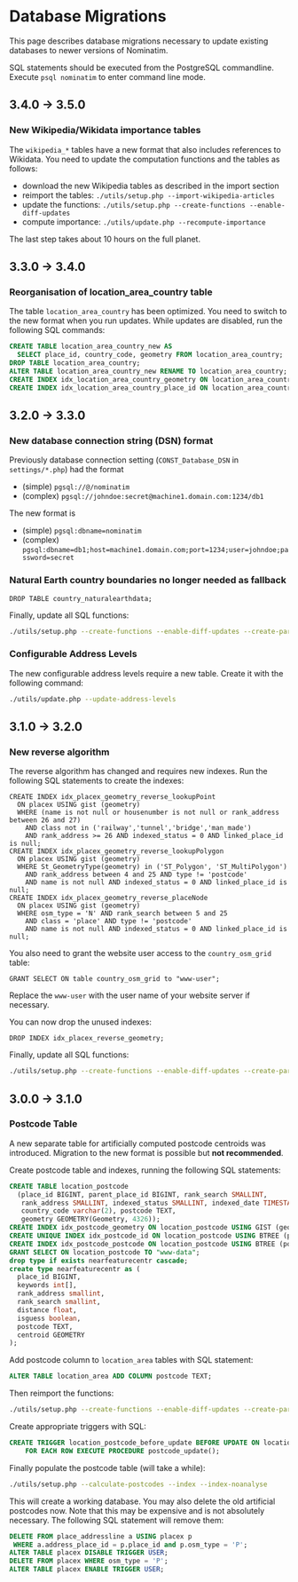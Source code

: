 # Database Migrations

This page describes database migrations necessary to update existing databases
to newer versions of Nominatim.

SQL statements should be executed from the PostgreSQL commandline. Execute
`psql nominatim` to enter command line mode.

## 3.4.0 -> 3.5.0

### New Wikipedia/Wikidata importance tables

The `wikipedia_*` tables have a new format that also includes references to
Wikidata. You need to update the computation functions and the tables as
follows:

  * download the new Wikipedia tables as described in the import section
  * reimport the tables: `./utils/setup.php --import-wikipedia-articles`
  * update the functions: `./utils/setup.php --create-functions --enable-diff-updates`
  * compute importance: `./utils/update.php --recompute-importance`

The last step takes about 10 hours on the full planet.

## 3.3.0 -> 3.4.0

### Reorganisation of location_area_country table

The table `location_area_country` has been optimized. You need to switch to the
new format when you run updates. While updates are disabled, run the following
SQL commands:

```sql
CREATE TABLE location_area_country_new AS
  SELECT place_id, country_code, geometry FROM location_area_country;
DROP TABLE location_area_country;
ALTER TABLE location_area_country_new RENAME TO location_area_country;
CREATE INDEX idx_location_area_country_geometry ON location_area_country USING GIST (geometry);
CREATE INDEX idx_location_area_country_place_id ON location_area_country USING BTREE (place_id);
```

## 3.2.0 -> 3.3.0

### New database connection string (DSN) format

Previously database connection setting (`CONST_Database_DSN` in `settings/*.php`) had the format

   * (simple) `pgsql://@/nominatim`
   * (complex) `pgsql://johndoe:secret@machine1.domain.com:1234/db1`

The new format is

   * (simple) `pgsql:dbname=nominatim`
   * (complex) `pgsql:dbname=db1;host=machine1.domain.com;port=1234;user=johndoe;password=secret`

### Natural Earth country boundaries no longer needed as fallback

```
DROP TABLE country_naturalearthdata;
```

Finally, update all SQL functions:

```sh
./utils/setup.php --create-functions --enable-diff-updates --create-partition-functions
```

### Configurable Address Levels

The new configurable address levels require a new table. Create it with the
following command:

```sh
./utils/update.php --update-address-levels
```

## 3.1.0 -> 3.2.0

### New reverse algorithm

The reverse algorithm has changed and requires new indexes. Run the following
SQL statements to create the indexes:

```
CREATE INDEX idx_placex_geometry_reverse_lookupPoint
  ON placex USING gist (geometry)
  WHERE (name is not null or housenumber is not null or rank_address between 26 and 27)
    AND class not in ('railway','tunnel','bridge','man_made')
    AND rank_address >= 26 AND indexed_status = 0 AND linked_place_id is null;
CREATE INDEX idx_placex_geometry_reverse_lookupPolygon
  ON placex USING gist (geometry)
  WHERE St_GeometryType(geometry) in ('ST_Polygon', 'ST_MultiPolygon')
    AND rank_address between 4 and 25 AND type != 'postcode'
    AND name is not null AND indexed_status = 0 AND linked_place_id is null;
CREATE INDEX idx_placex_geometry_reverse_placeNode
  ON placex USING gist (geometry)
  WHERE osm_type = 'N' AND rank_search between 5 and 25
    AND class = 'place' AND type != 'postcode'
    AND name is not null AND indexed_status = 0 AND linked_place_id is null;
```

You also need to grant the website user access to the `country_osm_grid` table:

```
GRANT SELECT ON table country_osm_grid to "www-user";
```

Replace the `www-user` with the user name of your website server if necessary.

You can now drop the unused indexes:

```
DROP INDEX idx_placex_reverse_geometry;
```

Finally, update all SQL functions:

```sh
./utils/setup.php --create-functions --enable-diff-updates --create-partition-functions
```

## 3.0.0 -> 3.1.0

### Postcode Table

A new separate table for artificially computed postcode centroids was introduced.
Migration to the new format is possible but **not recommended**.

Create postcode table and indexes, running the following SQL statements:

```sql
CREATE TABLE location_postcode
  (place_id BIGINT, parent_place_id BIGINT, rank_search SMALLINT,
   rank_address SMALLINT, indexed_status SMALLINT, indexed_date TIMESTAMP,
   country_code varchar(2), postcode TEXT,
   geometry GEOMETRY(Geometry, 4326));
CREATE INDEX idx_postcode_geometry ON location_postcode USING GIST (geometry);
CREATE UNIQUE INDEX idx_postcode_id ON location_postcode USING BTREE (place_id);
CREATE INDEX idx_postcode_postcode ON location_postcode USING BTREE (postcode);
GRANT SELECT ON location_postcode TO "www-data";
drop type if exists nearfeaturecentr cascade;
create type nearfeaturecentr as (
  place_id BIGINT,
  keywords int[],
  rank_address smallint,
  rank_search smallint,
  distance float,
  isguess boolean,
  postcode TEXT,
  centroid GEOMETRY
);
```

Add postcode column to `location_area` tables with SQL statement:

```sql
ALTER TABLE location_area ADD COLUMN postcode TEXT;
```

Then reimport the functions:

```sh
./utils/setup.php --create-functions --enable-diff-updates --create-partition-functions
```

Create appropriate triggers with SQL:

```sql
CREATE TRIGGER location_postcode_before_update BEFORE UPDATE ON location_postcode
    FOR EACH ROW EXECUTE PROCEDURE postcode_update();
```

Finally populate the postcode table (will take a while):

```sh
./utils/setup.php --calculate-postcodes --index --index-noanalyse
```

This will create a working database. You may also delete the old artificial
postcodes now. Note that this may be expensive and is not absolutely necessary.
The following SQL statement will remove them:

```sql
DELETE FROM place_addressline a USING placex p
 WHERE a.address_place_id = p.place_id and p.osm_type = 'P';
ALTER TABLE placex DISABLE TRIGGER USER;
DELETE FROM placex WHERE osm_type = 'P';
ALTER TABLE placex ENABLE TRIGGER USER;
```
